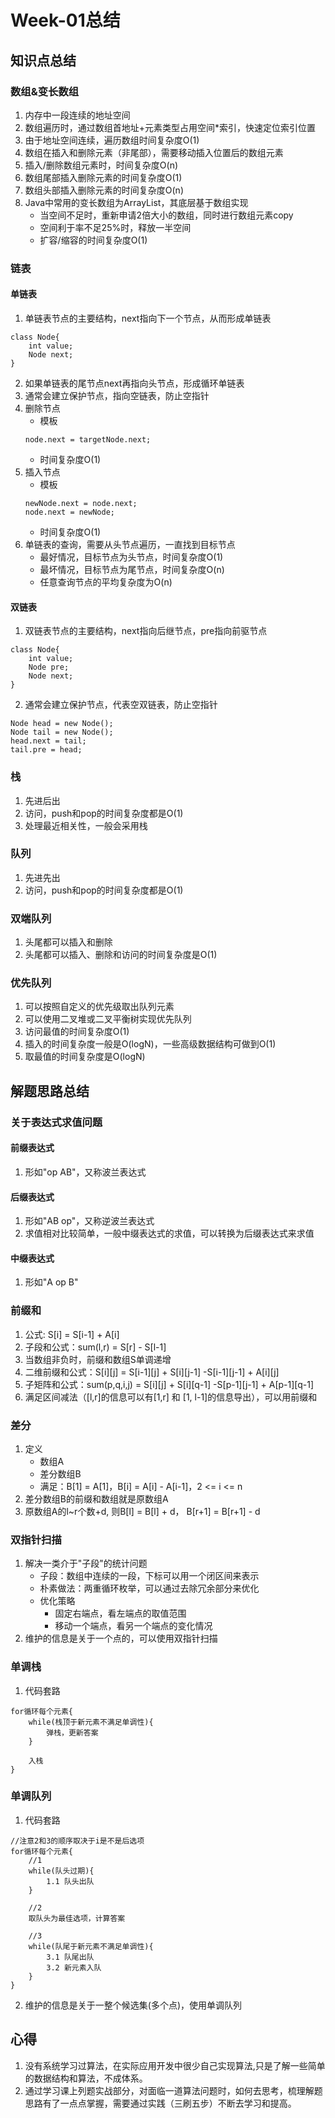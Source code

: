 # Week-01总结
## 知识点总结
### 数组&变长数组
1. 内存中一段连续的地址空间
2. 数组遍历时，通过数组首地址+元素类型占用空间*索引，快速定位索引位置
3. 由于地址空间连续，遍历数组时间复杂度O(1)
4. 数组在插入和删除元素（非尾部），需要移动插入位置后的数组元素
5. 插入/删除数组元素时，时间复杂度O(n)
6. 数组尾部插入删除元素的时间复杂度O(1)
7. 数组头部插入删除元素的时间复杂度O(n)
8. Java中常用的变长数组为ArrayList，其底层基于数组实现
    - 当空间不足时，重新申请2倍大小的数组，同时进行数组元素copy
    - 空间利于率不足25%时，释放一半空间
    - 扩容/缩容的时间复杂度O(1)

### 链表
#### 单链表
1. 单链表节点的主要结构，next指向下一个节点，从而形成单链表
```
class Node{
    int value;
    Node next;
}
```
2. 如果单链表的尾节点next再指向头节点，形成循环单链表
3. 通常会建立保护节点，指向空链表，防止空指针
4. 删除节点
    - 模板
    ```
    node.next = targetNode.next;
    ```
    - 时间复杂度O(1)
5. 插入节点
    - 模板
    ```
    newNode.next = node.next;
    node.next = newNode;
    ```
    - 时间复杂度O(1)
6. 单链表的查询，需要从头节点遍历，一直找到目标节点
    - 最好情况，目标节点为头节点，时间复杂度O(1)
    - 最坏情况，目标节点为尾节点，时间复杂度O(n)
    - 任意查询节点的平均复杂度为O(n)

#### 双链表
1. 双链表节点的主要结构，next指向后继节点，pre指向前驱节点
```
class Node{
    int value;
    Node pre;
    Node next;
}
```
2. 通常会建立保护节点，代表空双链表，防止空指针
```
Node head = new Node();
Node tail = new Node();
head.next = tail;
tail.pre = head;
```

### 栈
1. 先进后出
2. 访问，push和pop的时间复杂度都是O(1)
3. 处理最近相关性，一般会采用栈

### 队列
1. 先进先出
2. 访问，push和pop的时间复杂度都是O(1)

### 双端队列
1. 头尾都可以插入和删除
2. 头尾都可以插入、删除和访问的时间复杂度是O(1)

### 优先队列
1. 可以按照自定义的优先级取出队列元素
2. 可以使用二叉堆或二叉平衡树实现优先队列
3. 访问最值的时间复杂度O(1)
4. 插入的时间复杂度一般是O(logN)，一些高级数据结构可做到O(1)
5. 取最值的时间复杂度是O(logN)

## 解题思路总结
### 关于表达式求值问题
#### 前缀表达式
1. 形如"op AB"，又称波兰表达式

#### 后缀表达式
1. 形如"AB op"，又称逆波兰表达式
2. 求值相对比较简单，一般中缀表达式的求值，可以转换为后缀表达式来求值

#### 中缀表达式
1. 形如"A op B"

### 前缀和
1. 公式: S[i] = S[i-1] + A[i]
2. 子段和公式：sum(l,r) = S[r] - S[l-1]
3. 当数组非负时，前缀和数组S单调递增
4. 二维前缀和公式：S[i][j] = S[i-1][j] + S[i][j-1] -S[i-1][j-1] + A[i][j]
5. 子矩阵和公式：sum(p,q,i,j) = S[i][j] + S[i][q-1] -S[p-1][j-1] + A[p-1][q-1]
6. 满足区间减法（[l,r]的信息可以有[1,r] 和 [1, l-1]的信息导出），可以用前缀和

### 差分
1. 定义
    - 数组A
    - 差分数组B
    - 满足：B[1] = A[1]，B[i] = A[i] - A[i-1]，2 <= i <= n
2. 差分数组B的前缀和数组就是原数组A
3. 原数组A的l~r个数+d, 则B[l] = B[l] + d， B[r+1] = B[r+1] - d

### 双指针扫描
1. 解决一类介于"子段"的统计问题
    - 子段：数组中连续的一段，下标可以用一个闭区间来表示
    - 朴素做法：两重循环枚举，可以通过去除冗余部分来优化
    - 优化策略
        - 固定右端点，看左端点的取值范围
        - 移动一个端点，看另一个端点的变化情况
2. 维护的信息是关于一个点的，可以使用双指针扫描

### 单调栈
1. 代码套路
```
for循环每个元素{
    while(栈顶于新元素不满足单调性){
        弹栈，更新答案 
    }
    
    入栈
}
```

### 单调队列
1. 代码套路
```
//注意2和3的顺序取决于i是不是后选项
for循环每个元素{
    //1
    while(队头过期){
        1.1 队头出队
    }
    
    //2
    取队头为最佳选项，计算答案

    //3
    while(队尾于新元素不满足单调性){
        3.1 队尾出队
        3.2 新元素入队
    }
}
```
2. 维护的信息是关于一整个候选集(多个点)，使用单调队列

## 心得
1. 没有系统学习过算法，在实际应用开发中很少自己实现算法,只是了解一些简单的数据结构和算法，不成体系。
2. 通过学习课上列题实战部分，对面临一道算法问题时，如何去思考，梳理解题思路有了一点点掌握，需要通过实践（三刷五步）不断去学习和提高。